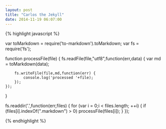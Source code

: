 ```yaml
---
layout: post
title: "Carlos the Jekyll"
date: 2014-11-19 06:07:00
---
```


{% highlight javascript %}

var toMarkdown = require('to-markdown').toMarkdown;
var fs = require('fs');

function processFile(file) {
    fs.readFile(file,"utf8",function(err,data) {
        var md = toMarkdown(data);

        fs.writeFile(file,md,function(err) {
            console.log('processed '+file);
        });
    });
}

fs.readdir('.',function(err,files) {
    for (var i = 0;i < files.length; ++i) {
        if (files[i].indexOf(".markdown") > 0)
            processFile(files[i]);
    }
});

{% endhighlight %}
